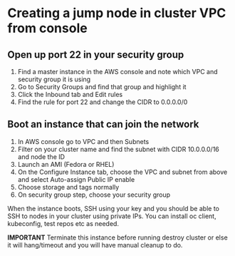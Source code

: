 # Creating a jump node in cluster VPC from console
## Open up port 22 in your security group
1. Find a master instance in the AWS console and note which VPC and security group it is using
1. Go to Security Groups and find that group and highlight it
1. Click the Inbound tab and Edit rules
1. Find the rule for port 22 and change the CIDR to 0.0.0.0/0

## Boot an instance that can join the network
1. In AWS console go to VPC and then Subnets
1. Filter on your cluster name and find the subnet with CIDR 10.0.0.0/16 and node the ID
1. Launch an AMI (Fedora or RHEL)
1. On the Configure Instance tab, choose the VPC and subnet from above and select Auto-assign Public IP enable
1. Choose storage and tags normally
1. On security group step, choose your security group 

When the instance boots, SSH using your key and you should be able to SSH to nodes in your cluster using private IPs.  You can install oc client, kubeconfig, test repos etc as needed.

**IMPORTANT** Terminate this instance before running destroy cluster or else it will hang/timeout and you will have manual cleanup to do.
